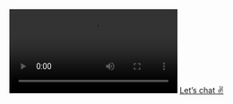 
<script src="https://code.jquery.com/jquery-3.3.1.slim.min.js" integrity="sha384-q8i/X+965DzO0rT7abK41JStQIAqVgRVzpbzo5smXKp4YfRvH+8abtTE1Pi6jizo" crossorigin="anonymous"></script>
<script src="src/assets/js/videopopup.js"></script>
<link rel="stylesheet" type="text/css" href="src/assets/css/videopopup.css" media="screen" />	
    <script type="text/javascript">
    $(function() {
        $('#vidBox').VideoPopUp({
            backgroundColor: "#17212a",
			opener: "video1",
            idvideo: "v1",
			pausevideo: false
        });
    });
</script>
<div id="vidBox"><div id="videCont">
<video id="v1" loop controls frameborder="0" allow="accelerometer; autoplay; clipboard-write; encrypted-media; gyroscope; picture-in-picture" allowfullscreen>
<source src="dist/live/videos/mov_bb.mp4" type="video/mp4">
<source src="dist/live/videos/mov_bb.ogg" type="video/ogg">
</video> <a href="javascript:void(0)" id="video1">Let&rsquo;s chat ✌️</a> 
